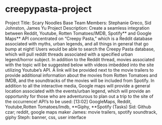 # creepypasta-project
Project Title: Scary Noodles Base  Team Members: Stephanie Greco, Sid Johnston, James Yu  Project Description:   Create a seamless integration between Reddit, Youtube, Rotten Tomatoes/IMDB, Spotify** and Google Maps** API concentrated on “Creepy Pasta,” which is a Reddit database associated with myths, urban legends, and all things in general that go bump at night!  Users would be able to search the Creepy Pasta database, which will pull reddit threads associated with a specified urban legend/horror subject.  In addition to the Reddit thread, movies associated with the topic will be suggested below with videos imbedded into the site utilizing Youtube’s API.   A link will be provided next to the movie trailers to provide additional information about the movies from Rotten Tomatoes and IMDB, and the soundtracks of the movies will be included from Spotify.  In addition to all the interactive media, Google maps will provide a general location associated with the events/urban legend, which will provide an opportunity for those who are adventurous to plan out a trip to the site of the occurrence! API’s to be used:  [13:02]   GoogleMaps, Reddit, Youtube,Rotten Tomatoes/Imdb, **Giphy, **Spotify  (Tasks) Sid: Github czar; reddit, google maps maker   James: movie trailers, spotify soundtrack, giphy Steph: banner, css, user interface

